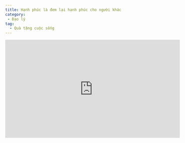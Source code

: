 ```yaml
---
title: Hạnh phúc là đem lại hạnh phúc cho người khác
category:
 - Đạo lý
tag:
  - Quà tặng cuộc sống
---
```


<iframe width="560" height="315" src="https://www.youtube.com/embed/EYoBdmyT7wI?si=UdOhUvsJLZwreBNw&amp;start=49" title="YouTube video player" frameborder="0" allow="accelerometer; autoplay; clipboard-write; encrypted-media; gyroscope; picture-in-picture; web-share" referrerpolicy="strict-origin-when-cross-origin" allowfullscreen></iframe>